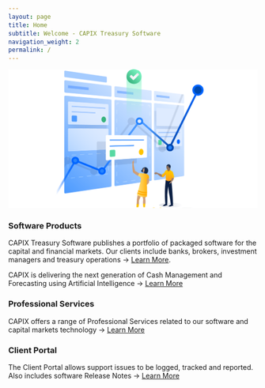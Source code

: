 ```yaml
---
layout: page
title: Home
subtitle: Welcome - CAPIX Treasury Software
navigation_weight: 2
permalink: /
---
```

![Agile Treasury](/assets/agile-illustrations.png)
### Software Products
CAPIX Treasury Software publishes a portfolio of packaged software for the capital and financial markets. Our clients include banks, brokers, investment managers and treasury operations -> [Learn More](https://capix.net/products/).

CAPIX is delivering the next generation of Cash Management and Forecasting using Artificial Intelligence -> [Learn More](https://capix.net/AI/)

### Professional Services
CAPIX offers a range of Professional Services related to our software and capital markets technology -> [Learn More](https://capix.net/services/)
### Client Portal
The Client Portal allows support issues to be logged, tracked and reported. Also includes software Release Notes -> [Learn More](https://capix.net/support/)

